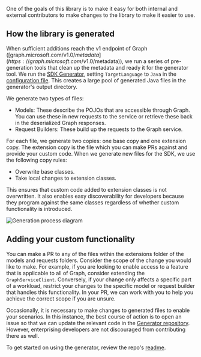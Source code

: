 One of the goals of this library is to make it easy for both internal and external contributors to make changes to the library to make it easier to use.

## How the library is generated
When sufficient additions reach the v1 endpoint of Graph ([graph.microsoft.com/v1.0/$metadata](https://graph.microsoft.com/v1.0/$metadata)), we run a series of pre-generation tools that clean up the metadata and ready it for the generator tool. We run the [SDK Generator](https://github.com/microsoftgraph/msgraph-sdk-code-generator), setting `TargetLanguage` to `Java` in the [configuration file](https://github.com/microsoftgraph/MSGraph-SDK-Code-Generator/blob/dev/src/GraphODataTemplateWriter/.config/TemplateWriterSettings.json). This creates a large pool of generated Java files in the generator's output directory.

We generate two types of files:
- Models: These describe the POJOs that are accessible through Graph. You can use these in new requests to the service or retrieve these back in the deserialized Graph responses.
- Request Builders: These build up the requests to the Graph service. 

For each file, we generate two copies: one base copy and one extension copy. The extension copy is the file which you can make PRs against and provide your custom code. When we generate new files for the SDK, we use the following copy rules:

- Overwrite base classes.
- Take local changes to extension classes.

This ensures that custom code added to extension classes is not overwritten. It also enables easy discoverability for developers because they program against the same classes regardless of whether custom functionality is introduced.

![Generation process diagram](https://github.com/microsoftgraph/msgraph-sdk-java/blob/master/docs/Generator.png)

## Adding your custom functionality
You can make a PR to any of the files within the extensions folder of the models and requests folders. Consider the scope of the change you would like to make. For example, if you are looking to enable access to a feature that is applicable to all of Graph, consider extending the `GraphServiceClient`. Conversely, if your change only affects a specific part of a workload, restrict your changes to the specific model or request builder that handles this functionality. In your PR, we can work with you to help you achieve the correct scope if you are unsure.

Occasionally, it is necessary to make changes to generated files to enable your scenarios. In this instance, the best course of action is to open an issue so that we can update the relevant code in the [Generator repository](https://github.com/microsoftgraph/MSGraph-SDK-Code-Generator/). However, enterprising developers are not discouraged from contributing there as well. 

To get started on using the generator, review the repo's [readme](https://github.com/microsoftgraph/MSGraph-SDK-Code-Generator/blob/dev/README.md). 